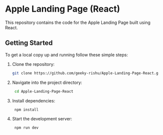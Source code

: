 # Apple Landing Page (React)

This repository contains the code for the Apple Landing Page built using React.

## Getting Started

To get a local copy up and running follow these simple steps:

1. Clone the repository:
   ```sh
   git clone https://github.com/geeky-rishu/Apple-Landing-Page-React.git

2. Navigate into the project directory:
   ```sh
    cd Apple-Landing-Page-React

3. Install dependencies:
   ```sh
    npm install

4. Start the development server:
   ```sh
    npm run dev
